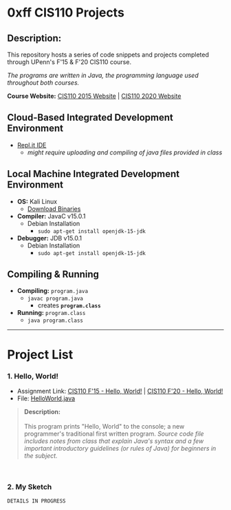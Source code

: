 # **0xff CIS110 Projects**

## Description:
This repository hosts a series of code snippets and projects completed through UPenn's F'15 & F'20 CIS110 course.

*The programs are written in Java, the programming language used throughout both courses.*

**Course Website:** [CIS110 2015 Website](https://www.cis.upenn.edu/~cis110/15fa/) | [CIS110 2020 Website](https://www.seas.upenn.edu/~cis110/20fa/)

## Cloud-Based Integrated Development Environment
* [Repl.it IDE](https://repl.it/)
   * *might require uploading and compiling of java files provided in class*
## Local Machine Integrated Development Environment
* **OS:** Kali Linux
    * [Download Binaries](https://cdimage.kali.org/)
* **Compiler:** JavaC v15.0.1
    * Debian Installation
         * `sudo apt-get install openjdk-15-jdk`
* **Debugger:** JDB v15.0.1
    * Debian Installation
         * `sudo apt-get install openjdk-15-jdk`
         
## Compiling & Running
* **Compiling:** `program.java`
   * `javac program.java`
      * creates **`program.class`**
* **Running:** `program.class`
   * `java program.class`
------------------------------------
# **Project List**
### **1. Hello, World!**
* Assignment Link: [CIS110 F'15 - Hello, World!](https://www.cis.upenn.edu/~cis110/15fa/hw/hw00/hello.html) | [CIS110 F'20 - Hello, World!](https://www.seas.upenn.edu/~cis110/current/homework/hello_world.html)
* File: [HelloWorld.java](Projects/1.%20Hello%20World/HelloWorld.java)
> **Description:** <br/> <br/>
> This program prints "Hello, World" to the console; a new programmer's traditional first written program. *Source code file includes notes from class that explain Java's syntax and a few important introductory guidelines (or rules of Java) for beginners in the subject.*
<br/>

### **2. My Sketch**
`DETAILS IN PROGRESS`

